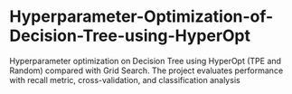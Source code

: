 # Hyperparameter-Optimization-of-Decision-Tree-using-HyperOpt
Hyperparameter optimization on Decision Tree using HyperOpt (TPE and Random) compared with Grid Search. The project evaluates performance with recall metric, cross-validation, and classification analysis
